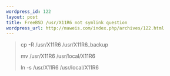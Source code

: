```yaml
--- 
wordpress_id: 122
layout: post
title: FreeBSD /usr/X11R6 not symlink question
wordpress_url: http://maweis.com/index.php/archives/122.html
---
```

<blockquote>   <p>cp -R /usr/X11R6 /usr/X11R6_backup</p>    <p>mv /usr/X11R6 /usr/local/X11R6</p>    <p>ln -s /usr/X11R6 /usr/local/X11R6</p></blockquote>
